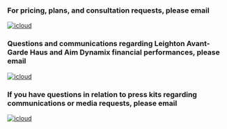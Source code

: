 

### For pricing, plans, and consultation requests, please email 

<a href='ai@theleightonhaus.com' target="_blank"><img alt='icloud' src='https://img.shields.io/badge/Solutions-100000?style=for-the-badge&logo=icloud&logoColor=white&labelColor=0D46FF&color=14fecc'/></a>

### Questions and communications regarding Leighton Avant-Garde Haus and Aim Dynamix financial performances, please email

<a href='ai@theleightonhaus.com' target="_blank"><img alt='icloud' src='https://img.shields.io/badge/Investors-100000?style=for-the-badge&logo=icloud&logoColor=white&labelColor=0D46FF&color=14fecc'/></a>

### If you have questions in relation to press kits regarding communications or media requests, please email

<a href='info@theleightonhaus.com' target="_blank"><img alt='icloud' src='https://img.shields.io/badge/PR_& Media Relations-100000?style=for-the-badge&logo=icloud&logoColor=white&labelColor=0D46FF&color=14fecc'/></a>
